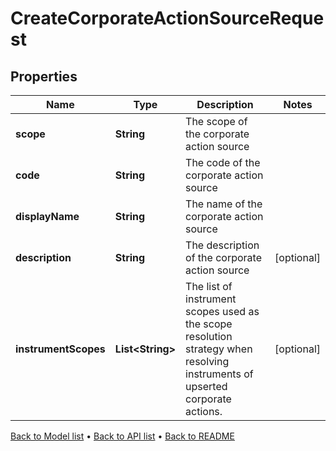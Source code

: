 

# CreateCorporateActionSourceRequest


## Properties

| Name | Type | Description | Notes |
|------------ | ------------- | ------------- | -------------|
|**scope** | **String** | The scope of the corporate action source |  |
|**code** | **String** | The code of the corporate action source |  |
|**displayName** | **String** | The name of the corporate action source |  |
|**description** | **String** | The description of the corporate action source |  [optional] |
|**instrumentScopes** | **List&lt;String&gt;** | The list of instrument scopes used as the scope resolution strategy when resolving instruments of upserted corporate actions. |  [optional] |



[Back to Model list](../README.md#documentation-for-models) &#8226; [Back to API list](../README.md#documentation-for-api-endpoints) &#8226; [Back to README](../README.md)


